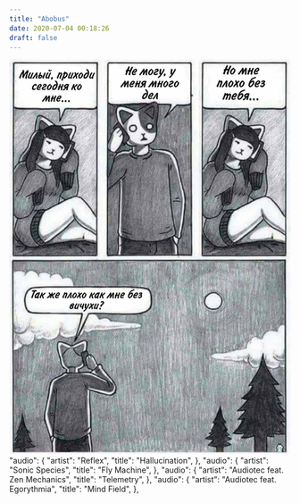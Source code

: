 ```yaml
---
title: "Abobus"
date: 2020-07-04 00:18:26
draft: false
---
```


![](/img/vk/4Pfhfv69siY.jpg)
      "audio": {
        "artist": "Reflex",
        "title": "Hallucination",
      },
      "audio": {
        "artist": "Sonic Species",
        "title": "Fly Machine",
      },
      "audio": {
        "artist": "Audiotec feat. Zen Mechanics",
        "title": "Telemetry",
      },
      "audio": {
        "artist": "Audiotec feat. Egorythmia",
        "title": "Mind Field",
      },
